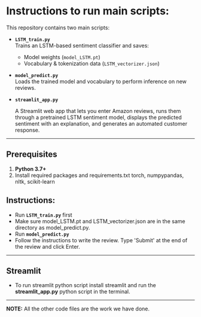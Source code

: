 # Instructions to run main scripts:

This repository contains two main scripts: 

- **`LSTM_train.py`**  
  Trains an LSTM-based sentiment classifier and saves:
  - Model weights (`model_LSTM.pt`)  
  - Vocabulary & tokenization data (`LSTM_vectorizer.json`)

- **`model_predict.py`**  
  Loads the trained model and vocabulary to perform inference on new reviews.

- **`streamlit_app.py`**
  
  A Streamlit web app that lets you enter Amazon reviews, runs them through a pretrained LSTM sentiment model, displays the predicted sentiment with an explanation, and generates an automated customer response.
---

## Prerequisites

1. **Python 3.7+**  
2. Install required packages and requirements.txt
torch, numpypandas, nltk, scikit-learn

## Instructions:
- Run **`LSTM_train.py`**   first 
- Make sure model_LSTM.pt and LSTM_vectorizer.json are in the same directory as model_predict.py.
- Run **`model_predict.py`**  
- Follow the instructions to write the review. Type 'Submit' at the end of the review and click Enter. 

---
## Streamlit

- To run streamlit python script install streamlit and run the **streamlit_app.py**  python script in the terminal.

---

**NOTE:** All the other code files are the work we have done.
